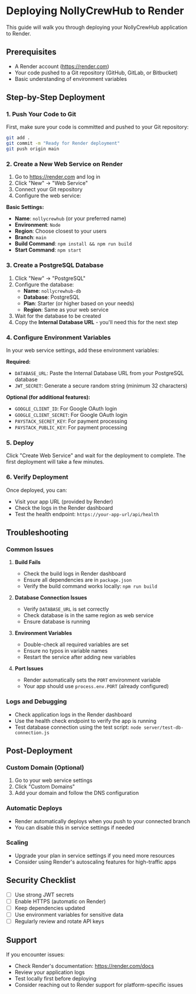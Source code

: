 # Deploying NollyCrewHub to Render

This guide will walk you through deploying your NollyCrewHub application to Render.

## Prerequisites

- A Render account (https://render.com)
- Your code pushed to a Git repository (GitHub, GitLab, or Bitbucket)
- Basic understanding of environment variables

## Step-by-Step Deployment

### 1. Push Your Code to Git

First, make sure your code is committed and pushed to your Git repository:

```bash
git add .
git commit -m "Ready for Render deployment"
git push origin main
```

### 2. Create a New Web Service on Render

1. Go to https://render.com and log in
2. Click "New" → "Web Service"
3. Connect your Git repository
4. Configure the web service:

**Basic Settings:**
- **Name**: `nollycrewhub` (or your preferred name)
- **Environment**: `Node`
- **Region**: Choose closest to your users
- **Branch**: `main`
- **Build Command**: `npm install && npm run build`
- **Start Command**: `npm start`

### 3. Create a PostgreSQL Database

1. Click "New" → "PostgreSQL"
2. Configure the database:
   - **Name**: `nollycrewhub-db`
   - **Database**: PostgreSQL
   - **Plan**: Starter (or higher based on your needs)
   - **Region**: Same as your web service
3. Wait for the database to be created
4. Copy the **Internal Database URL** - you'll need this for the next step

### 4. Configure Environment Variables

In your web service settings, add these environment variables:

**Required:**
- `DATABASE_URL`: Paste the Internal Database URL from your PostgreSQL database
- `JWT_SECRET`: Generate a secure random string (minimum 32 characters)

**Optional (for additional features):**
- `GOOGLE_CLIENT_ID`: For Google OAuth login
- `GOOGLE_CLIENT_SECRET`: For Google OAuth login
- `PAYSTACK_SECRET_KEY`: For payment processing
- `PAYSTACK_PUBLIC_KEY`: For payment processing

### 5. Deploy

Click "Create Web Service" and wait for the deployment to complete. The first deployment will take a few minutes.

### 6. Verify Deployment

Once deployed, you can:
- Visit your app URL (provided by Render)
- Check the logs in the Render dashboard
- Test the health endpoint: `https://your-app-url/api/health`

## Troubleshooting

### Common Issues

1. **Build Fails**
   - Check the build logs in Render dashboard
   - Ensure all dependencies are in `package.json`
   - Verify the build command works locally: `npm run build`

2. **Database Connection Issues**
   - Verify `DATABASE_URL` is set correctly
   - Check database is in the same region as web service
   - Ensure database is running

3. **Environment Variables**
   - Double-check all required variables are set
   - Ensure no typos in variable names
   - Restart the service after adding new variables

4. **Port Issues**
   - Render automatically sets the `PORT` environment variable
   - Your app should use `process.env.PORT` (already configured)

### Logs and Debugging

- Check application logs in the Render dashboard
- Use the health check endpoint to verify the app is running
- Test database connection using the test script: `node server/test-db-connection.js`

## Post-Deployment

### Custom Domain (Optional)
1. Go to your web service settings
2. Click "Custom Domains"
3. Add your domain and follow the DNS configuration

### Automatic Deploys
- Render automatically deploys when you push to your connected branch
- You can disable this in service settings if needed

### Scaling
- Upgrade your plan in service settings if you need more resources
- Consider using Render's autoscaling features for high-traffic apps

## Security Checklist

- [ ] Use strong JWT secrets
- [ ] Enable HTTPS (automatic on Render)
- [ ] Keep dependencies updated
- [ ] Use environment variables for sensitive data
- [ ] Regularly review and rotate API keys

## Support

If you encounter issues:
- Check Render's documentation: https://render.com/docs
- Review your application logs
- Test locally first before deploying
- Consider reaching out to Render support for platform-specific issues